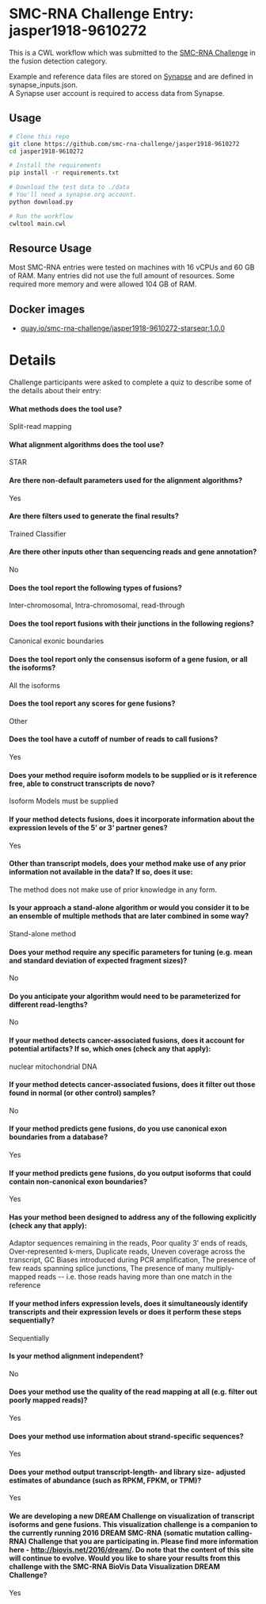 SMC-RNA Challenge Entry: jasper1918-9610272
========================================================

This is a CWL workflow which was submitted to the [SMC-RNA Challenge][smcrna] in the fusion detection category.

Example and reference data files are stored on [Synapse][data] and are
defined in synapse_inputs.json.  
A Synapse user account is required to access data from Synapse.

Usage
--------------------------------------------------------

```bash
# Clone this repo
git clone https://github.com/smc-rna-challenge/jasper1918-9610272
cd jasper1918-9610272

# Install the requirements
pip install -r requirements.txt

# Download the test data to ./data
# You'll need a synapse.org account.
python download.py

# Run the workflow
cwltool main.cwl
```

Resource Usage
--------------------------------------------------------

Most SMC-RNA entries were tested on machines with 16 vCPUs and 60 GB of RAM.
Many entries did not use the full amount of resources.
Some required more memory and were allowed 104 GB of RAM.


Docker images
--------------------------------------------------------


- [quay.io/smc-rna-challenge/jasper1918-9610272-starseqr:1.0.0](https://quay.io/smc-rna-challenge/jasper1918-9610272-starseqr:1.0.0)





Details
========================================================

Challenge participants were asked to complete a quiz to describe some of the
details about their entry:



#### What methods does the tool use?
Split-read mapping



#### What alignment algorithms does the tool use?
STAR



#### Are there non-default parameters used for the alignment algorithms?
Yes



#### Are there filters used to generate the final results?
Trained Classifier



#### Are there other inputs other than sequencing reads and gene annotation?
No



#### Does the tool report the following types of fusions?
Inter-chromosomal, Intra-chromosomal, read-through



#### Does the tool report fusions with their junctions in the following regions?
Canonical exonic boundaries



#### Does the tool report only the consensus isoform of a gene fusion, or all the isoforms?
All the isoforms



#### Does the tool report any scores for gene fusions?
Other



#### Does the tool have a cutoff of number of reads to call fusions?
Yes



#### Does your method require isoform models to be supplied or is it reference free, able to construct transcripts de novo?
Isoform Models must be supplied



#### If your method detects fusions, does it incorporate information about the expression levels of the 5’ or 3’ partner genes?
Yes



#### Other than transcript models, does your method make use of any prior information not available in the data? If so, does it use:
The method does not make use of prior knowledge in any form.



#### Is your approach a stand-alone algorithm or would you consider it to be an ensemble of multiple methods that are later combined in some way?
Stand-alone method



#### Does your method require any specific parameters for tuning (e.g. mean and standard deviation of expected fragment sizes)?
No



#### Do you anticipate your algorithm would need to be parameterized for different read-lengths?
No



#### If your method detects cancer-associated fusions, does it account for potential artifacts? If so, which ones (check any that apply):
nuclear mitochondrial DNA



#### If your method detects cancer-associated fusions, does it filter out those found in normal (or other control) samples?
No



#### If your method predicts gene fusions, do you use canonical exon boundaries from a database?
Yes



#### If your method predicts gene fusions, do you output isoforms that could contain non-canonical exon boundaries?
Yes



#### Has your method been designed to address any of the following explicitly (check any that apply):
Adaptor sequences remaining in the reads, Poor quality 3’ ends of reads, Over-represented k-mers, Duplicate reads, Uneven coverage across the transcript, GC Biases introduced during PCR amplification, The presence of few reads spanning splice junctions, The presence of many multiply-mapped reads -- i.e. those reads having more than one match in the reference



#### If your method infers expression levels, does it simultaneously identify transcripts and their expression levels or does it perform these steps sequentially?
Sequentially



#### Is your method alignment independent?
No



#### Does your method use the quality of the read mapping at all (e.g. filter out poorly mapped reads)?
Yes



#### Does your method use information about strand-specific sequences?
Yes



#### Does your method output transcript-length- and library size- adjusted estimates of abundance (such as RPKM, FPKM, or TPM)?
Yes



#### We are developing a new DREAM Challenge on visualization of transcript isoforms and gene fusions. This visualization challenge is a companion to the currently running 2016 DREAM SMC-RNA (somatic mutation calling-RNA) Challenge that you are participating in. Please find more information here - http://biovis.net/2016/dream/. Do note that the content of this site will continue to evolve. Would you like to share your results from this challenge with the SMC-RNA BioVis Data Visualization DREAM Challenge?
Yes





[smcrna]: https://www.synapse.org/#!Synapse:syn2813589/wiki/401435
[data]: https://www.synapse.org/#!Synapse:syn9878907
